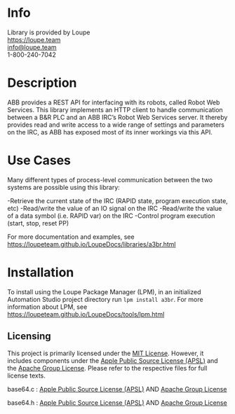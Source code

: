 # Info
Library is provided by Loupe  
https://loupe.team  
info@loupe.team  
1-800-240-7042  

# Description
ABB provides a REST API for interfacing with its robots, called Robot Web Services. This library implements an HTTP client to handle communication between a B&R PLC and an ABB IRC’s Robot Web Services server. It thereby provides read and write access to a wide range of settings and parameters on the IRC, as ABB has exposed most of its inner workings via this API. 

# Use Cases
Many different types of process-level communication between the two systems are possible using this library:

-Retrieve the current state of the IRC (RAPID state, program execution state, etc)
-Read/write the value of an IO signal on the IRC
-Read/write the value of a data symbol (i.e. RAPID var) on the IRC
-Control program execution (start, stop, reset PP)

For more documentation and examples, see https://loupeteam.github.io/LoupeDocs/libraries/a3br.html

# Installation
To install using the Loupe Package Manager (LPM), in an initialized Automation Studio project directory run `lpm install a3br`. For more information about LPM, see https://loupeteam.github.io/LoupeDocs/tools/lpm.html

## Licensing

This project is primarily licensed under the [MIT License](LICENSE.md). However, it includes components under the [Apple Public Source License (APSL)](LICENSE-APSL.md) and the [Apache Group License](LICENSE-Apache.md). Please refer to the respective files for full license texts.

base64.c : [Apple Public Source License (APSL)](LICENSE-APSL.md) AND [Apache Group License](LICENSE-Apache.md)

base64.h : [Apple Public Source License (APSL)](LICENSE-APSL.md) AND [Apache Group License](LICENSE-Apache.md)